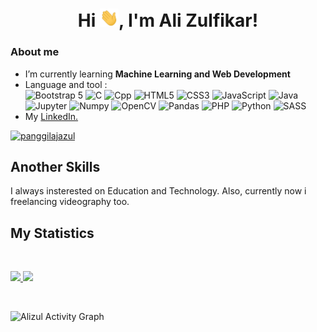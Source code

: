<h1 align="center">Hi <img src="https://raw.githubusercontent.com/ABSphreak/ABSphreak/master/gifs/Hi.gif" width="30px">, I'm Ali Zulfikar!</h1>

### About me
- I’m currently learning **Machine Learning and Web Development**
- Language and tool : <br>
![Bootstrap 5](https://img.shields.io/badge/Bootstrap-563D7C?style=for-the-badge&logo=bootstrap&logoColor=white)
![C](https://img.shields.io/badge/C-00599C?style=for-the-badge&logo=c&logoColor=white)
![Cpp](https://img.shields.io/badge/C%2B%2B-00599C?style=for-the-badge&logo=c%2B%2B&logoColor=white)
![HTML5](https://img.shields.io/badge/HTML5-E34F26?style=for-the-badge&logo=html5&logoColor=white)
![CSS3](https://img.shields.io/badge/CSS3-1572B6?style=for-the-badge&logo=css3&logoColor=white)
![JavaScript](https://img.shields.io/badge/JavaScript-323330?style=for-the-badge&logo=javascript&logoColor=F7DF1E)
![Java](https://img.shields.io/badge/Java-ED8B00?style=for-the-badge&logo=java&logoColor=white)
![Jupyter](https://img.shields.io/badge/Jupyter-F37626.svg?&style=for-the-badge&logo=Jupyter&logoColor=white)
![Numpy](https://img.shields.io/badge/Numpy-777BB4?style=for-the-badge&logo=numpy&logoColor=white)
![OpenCV](https://img.shields.io/badge/OpenCV-27338e?style=for-the-badge&logo=OpenCV&logoColor=white)
![Pandas](https://img.shields.io/badge/Pandas-2C2D72?style=for-the-badge&logo=pandas&logoColor=white)
![PHP](https://img.shields.io/badge/PHP-777BB4?style=for-the-badge&logo=php&logoColor=white)
![Python](https://img.shields.io/badge/Python-FFD43B?style=for-the-badge&logo=python&logoColor=blue)
![SASS](https://img.shields.io/badge/Sass-CC6699?style=for-the-badge&logo=sass&logoColor=white)
- My [LinkedIn.](https://www.linkedin.com/in/alizulfikar/)

<p align="left"> <a href="https://twitter.com/panggilajazul" target="blank"><img src="https://img.shields.io/twitter/follow/panggilajazul?logo=twitter&style=for-the-badge" alt="panggilajazul" /></a> </p>

## Another Skills
I always insterested on Education and Technology. Also, currently now i freelancing videography too.
## My Statistics

<br/>
<p align="left">
  <a href="https://alizul01.github.io/portofolio-website/">
  <img width="49.5%" src="https://github-readme-stats.vercel.app/api?username=alizul01&show_icons=true&theme=dracula&border=true" />
    <img width="49.5%" src="https://github-readme-streak-stats.herokuapp.com/?user=alizul01&theme=dracula&border=true" />
  </a>
</p>
<br>

![Alizul Activity Graph](https://activity-graph.herokuapp.com/graph?username=alizul01&custom_title=alizul01's%20Contribution%20Graph&theme=dracula&bg_color=191622&hide_border=true&line=5D8BF4&point=ECECEC)

<!---
alizul01/alizul01 is a ✨ special ✨ repository because its `README.md` (this file) appears on your GitHub profile.
You can click the Preview link to take a look at your changes.
--->
